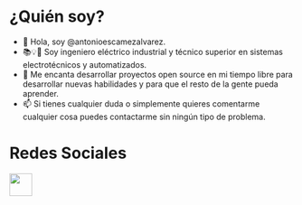 # ¿Quién soy?
- 👋 Hola, soy @antonioescamezalvarez.
- 📚💡🔌 Soy ingeniero eléctrico industrial y técnico superior en sistemas electrotécnicos y automatizados.
- 💞️ Me encanta desarrollar proyectos open source en mi tiempo libre para desarrollar nuevas habilidades y para que el resto de la gente pueda aprender.
- 📫 Si tienes cualquier duda o simplemente quieres comentarme cualquier cosa puedes contactarme sin ningún tipo de problema.

# Redes Sociales
<a href="https://es.linkedin.com/in/antonio-esc%C3%A1mez-%C3%A1lvarez">
  <img width="40" border="0" align="center"  src="https://play-lh.googleusercontent.com/kMofEFLjobZy_bCuaiDogzBcUT-dz3BBbOrIEjJ-hqOabjK8ieuevGe6wlTD15QzOqw"/>
</a>
